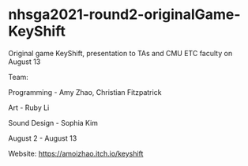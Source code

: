 # nhsga2021-round2-originalGame-KeyShift

Original game KeyShift, presentation to TAs and CMU ETC faculty on August 13

Team:

Programming - Amy Zhao, Christian Fitzpatrick 

Art - Ruby Li

Sound Design - Sophia Kim

August 2 - August 13

Website: https://amoizhao.itch.io/keyshift

